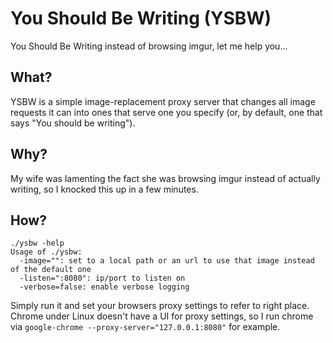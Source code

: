 # You Should Be Writing (YSBW)

You Should Be Writing instead of browsing imgur, let me help you...

## What?

YSBW is a simple image-replacement proxy server that changes all image 
requests it can into ones that serve one you specify (or, by default, 
one that says "You should be writing").

## Why?

My wife was lamenting the fact she was browsing imgur instead of actually
writing, so I knocked this up in a few minutes.

## How?

    ./ysbw -help
    Usage of ./ysbw:
      -image="": set to a local path or an url to use that image instead of the default one
      -listen=":8080": ip/port to listen on
      -verbose=false: enable verbose logging
      
Simply run it and set your browsers proxy settings to refer to right place. 
Chrome under Linux doesn't have a UI for proxy settings, so I run chrome
via `google-chrome --proxy-server="127.0.0.1:8080"` for example.
